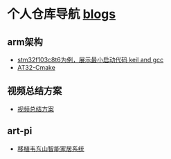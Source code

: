 # 个人仓库导航 [blogs](https://blogs.hedejiang.top)



## **arm架构**

- [stm32f103c8t6为例，展示最小启动代码 keil and gcc](https://github.com/newbie-jiang/stm32c8t6-mini-start)
- [AT32-Cmake](https://github.com/newbie-jiang/at32-cmake)

## **视频总结方案**

- [视频总结方案](https://github.com/newbie-jiang/video_to_html)

## **art-pi**

- [移植韦东山智能家居系统](https://github.com/newbie-jiang/100ask-study)

  





